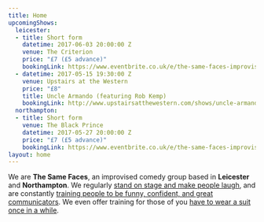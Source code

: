 ```yaml
---
title: Home
upcomingShows:
  leicester:
  - title: Short form
    datetime: 2017-06-03 20:00:00 Z
    venue: The Criterion
    price: "£7 (£5 advance)"
    bookingLink: https://www.eventbrite.co.uk/e/the-same-faces-improvised-comedy-leicester-tickets-30686019711?aff=erelexpmlt
  - datetime: 2017-05-15 19:30:00 Z
    venue: Upstairs at the Western
    price: "£8"
    title: Uncle Armando (featuring Rob Kemp)
    bookingLink: http://www.upstairsatthewestern.com/shows/uncle-armando-may-2017/
  northampton:
  - title: Short form
    venue: The Black Prince
    datetime: 2017-05-27 20:00:00 Z
    price: "£7 (£5 advance)"
    bookingLink: https://www.eventbrite.co.uk/e/the-same-faces-improvised-comedy-northampton-tickets-31571746945?aff=erelpanelorg
layout: home
---
```


We are **The Same Faces**, an improvised comedy group based in **Leicester** and **Northampton**.  We regularly [stand on stage and make people laugh](/shows), and are constantly [training people to be funny, confident, and great communicators](/workshops). We even offer training for those of you [have to wear a suit once in a while](/corporate).
